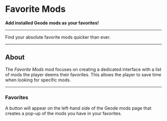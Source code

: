 # Favorite Mods
**Add installed Geode mods as your favorites!**

---

Find your absolute favorite mods quicker than ever.

---

## About
The *Favorite Mods* mod focuses on creating a dedicated interface with a list of mods the player deems their favorites. This allows the player to save time when looking for specific mods.

---

### Favorites
A button will appear on the left-hand side of the Geode mods page that creates a pop-up of the mods you have in your favorites.
